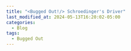 ```yaml
---
title: "<Bugged Out!/> Schroedinger's Driver"
last_modified_at: 2024-05-13T16:20:02-05:00
categories:
  - Blog
tags:
  - Bugged Out
---
```

